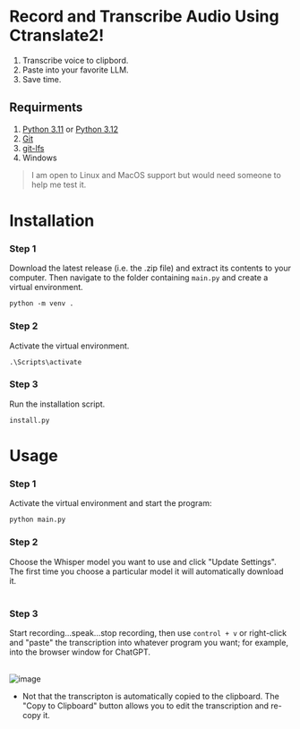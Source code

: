 # Record and Transcribe Audio Using Ctranslate2!
1. Transcribe voice to clipbord.
2. Paste into your favorite LLM.
3. Save time.



## Requirments
1) [Python 3.11](https://www.python.org/downloads/release/python-3119/) or [Python 3.12](https://www.python.org/downloads/release/python-31210/)
2) [Git](https://git-scm.com/downloads)
3) [git-lfs](https://git-lfs.com/)
4) Windows
  > I am open to Linux and MacOS support but would need someone to help me test it.

# Installation

### Step 1
Download the latest release (i.e. the .zip file) and extract its contents to your computer.  Then navigate to the folder containing ```main.py``` and create a virtual environment.
```
python -m venv .
```
### Step 2
Activate the virtual environment.
```
.\Scripts\activate
```
### Step 3
Run the installation script.
```
install.py
```

# Usage

### Step 1
Activate the virtual environment and start the program:
```
python main.py
```
### Step 2
Choose the Whisper model you want to use and click "Update Settings". The first time you choose a particular model it will automatically download it.<br><br>

### Step 3
Start recording...speak...stop recording, then use ```control + v``` or right-click and "paste" the transcription into whatever program you want; for example, into the browser window for ChatGPT.<br><br>

![image](https://github.com/user-attachments/assets/04d5f36c-11af-4247-8347-b51c17119aff)
* Not that the transcripton is automatically copied to the clipboard.  The "Copy to Clipboard" button allows you to edit the transcription and re-copy it.
